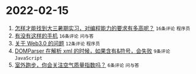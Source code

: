 # 2022-02-15

1. [怎样才能找到大三暑期实习，对编程能力的要求有多高呢？](https://www.v2ex.com/t/833897) `16条评论` `程序员`
1. [有没有这样的手机](https://www.v2ex.com/t/833896) `16条评论` `问与答`
1. [关于 Web3.0 的问题](https://www.v2ex.com/t/833901) `12条评论` `程序员`
1. [DOMParser 在解析 xml 的时候，如果含有&符号，会失败](https://www.v2ex.com/t/833899) `9条评论` `JavaScript`
1. [室外跑步，你会关注空气质量指数吗？](https://www.v2ex.com/t/833894) `6条评论` `问与答`
